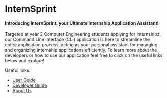 # InternSprint

#### Introducing InternSprint: your Ultimate Internship Application Assistant!

Targeted at year 2 Computer Engineering students applying for internships, our Command Line Interface (CLI) application 
is here to streamline the entire application process, acting as your personal assistant for managing and organizing 
internship applications efficiently. To learn more about the developers or how to use our application
feel free to click on the useful links below and explore!
 

Useful links:
* [User Guide](UserGuide.md)
* [Developer Guide](DeveloperGuide.md)
* [About Us](AboutUs.md)
